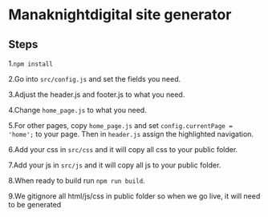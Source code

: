 # Manaknightdigital site generator

## Steps

1.`npm install`

2.Go into `src/config.js` and set the fields you need.

3.Adjust the header.js and footer.js to what you need.

4.Change `home_page.js` to what you need.

5.For other pages, copy `home_page.js` and set `config.currentPage = 'home';` to your page. Then in `header.js` assign the highlighted navigation.

6.Add your css in `src/css` and it will copy all css to your public folder.

7.Add your js in `src/js` and it will copy all js to your public folder.

8.When ready to build run `npm run build`.

9.We gitignore all html/js/css in public folder so when we go live, it will need to be generated
